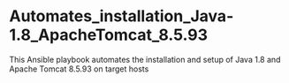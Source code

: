 # Automates_installation_Java-1.8_ApacheTomcat_8.5.93
This Ansible playbook automates the installation and setup of Java 1.8 and Apache Tomcat 8.5.93 on target hosts
